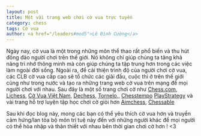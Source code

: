 ```yaml
---
layout: post
title: Một vài trang web chơi cờ vua trực tuyến
category: chess
tags: Cờ vua
author: <a href="/leaders#mod5">Lê Đình Cường</a>
---
```


Ngày nay, cờ vua là một trong những môn thể thao rất phổ biến và thu hút đông đảo người chơi trên thế giới. Nó không chỉ giúp chúng ta tăng khả năng trí nhớ thông minh mà còn giúp chúng ta tập trung hơn trong các việc làm ngoài đời sống. Ngoài ra, để cải thiện trình độ của người chơi cờ vua, các CLB cờ vua cấp cao sẽ tổ chức các giải đấu, cuộc thi ở trên thế giới cũng như trong nước và tạo ra những trang web cờ vua trên mạng để mọi người chơi với nhau. Sau đây là một số trang chơi cờ như [Chess.com](https://chess.com), [Lichess](https://lichess.org), [Cờ Vua Việt Nam](https://covua-vn.com), [Dechess](https://dechess.io), [Tornelo](https://tornelo.com),, [Chesstempo](https://chesstempo.com) [PlayStrategy](https://playstrategy.org) và vài trang hỗ trợ luyện tập học chơi cờ giỏi hơn [Aimchess](https://aimchess.com), [Chessable](https://chessable.com)

Sau khi đọc blog này, mong các bạn có thể yêu thích cờ vua hơn và truyền cảm hứng/lan tỏa bộ môn trí tuệ này đến với những người khác để mọi người có thể hòa nhập và thân thiết với nhau bên thời gian chơi cờ hơn ! <3
